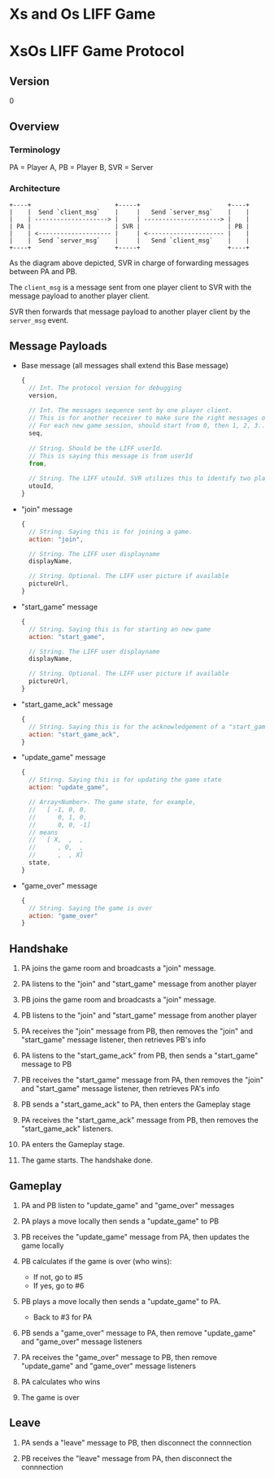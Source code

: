 # Xs and Os LIFF Game

# XsOs LIFF Game Protocol
## Version
0

## Overview

### Terminology
PA = Player A, PB = Player B, SVR = Server

### Architecture
```
+----+                       +-----+                        +----+
|    |  Send `client_msg`    |     |   Send `server_msg`    |    |
|    | --------------------> |     | ---------------------> |    | 
| PA |                       | SVR |                        | PB |
|    | <-------------------- |     | <--------------------- |    |
|    |  Send `server_msg`    |     |   Send `client_msg`    |    |
+----+                       +-----+                        +----+
```
As the diagram above depicted, SVR in charge of forwarding messages between PA and PB.

The `client_msg` is a message sent from one player client to SVR with the message payload to another player client.

SVR then forwards that message payload to another player client by the `server_msg` event.


## Message Payloads
* Base message (all messages shall extend this Base message)
  ```js
  {
    // Int. The protocol version for debugging
    version,
    
    // Int. The messages sequence sent by one player client.
    // This is for another receiver to make sure the right messages order.
    // For each new game session, should start from 0, then 1, 2, 3...
    seq,
    
    // String. Should be the LIFF userId.
    // This is saying this message is from userId
    from,
    
    // String. The LIFF utouId. SVR utilizes this to identify two players in the same chat room.
    utouId,
  }
  ```

* "join" message
  ```js
  {
    // String. Saying this is for joining a game.
    action: "join",

    // String. The LIFF user displayname
    displayName,

    // String. Optional. The LIFF user picture if available
    pictureUrl,
  }
  ```

* "start_game" message
  ```js
  {
    // String. Saying this is for starting an new game
    action: "start_game",

    // String. The LIFF user displayname
    displayName,

    // String. Optional. The LIFF user picture if available
    pictureUrl,
  }
  ```

* "start_game_ack" message
  ```js
  {
    // String. Saying this is for the acknowledgement of a "start_game"
    action: "start_game_ack",
  }
  ```

* "update_game" message
  ```js
  {
    // Stirng. Saying this is for updating the game state
    action: "update_game",

    // Array<Number>. The game state, for example,
    //   [ -1, 0, 0,
    //      0, 1, 0,
    //      0, 0, -1]
    // means
    //   [ X,  ,  ,
    //      , O,  ,
    //      ,  , X]
    state,
  }
  ```

* "game_over" message
  ```js
  {
    // String. Saying the game is over
    action: "game_over"
  }
  ```

## Handshake
1. PA joins the game room and broadcasts a "join" message.

2. PA listens to the "join" and "start_game" message from another player

3. PB joins the game room and broadcasts a "join" message.

4. PB listens to the "join" and "start_game" message from another player

5. PA receives the "join" message from PB, then removes the "join" and "start_game" message listener, then retrieves PB's info 

6. PA listens to the "start_game_ack" from PB, then sends a "start_game" message to PB

7. PB receives the "start_game" message from PA, then removes the "join" and "start_game" message listener, then retrieves PA's info 

8. PB sends a "start_game_ack" to PA, then enters the Gameplay stage

9. PA receives the "start_game_ack" message from PB, then removes the "start_game_ack" listeners.

10. PA enters the Gameplay stage.

11. The game starts. The handshake done.


## Gameplay
1. PA and PB listen to "update_game" and "game_over" messages

2. PA plays a move locally then sends a "update_game" to PB

3. PB receives the "update_game" message from PA, then updates the game locally

4. PB calculates if the game is over (who wins):
   * If not, go to #5
   * If yes, go to #6

5. PB plays a move locally then sends a "update_game" to PA.
   * Back to #3 for PA

6. PB sends a "game_over" message to PA, then remove "update_game" and "game_over" message listeners

7. PA receives the "game_over" message to PB, then remove "update_game" and "game_over" message listeners

8. PA calculates who wins

9. The game is over


## Leave
1. PA sends a "leave" message to PB, then disconnect the connnection

2. PB receives the "leave" message from PA, then disconnect the connnection






